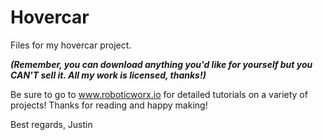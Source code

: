 # Hovercar
Files for my hovercar project.

**_(Remember, you can download anything you'd like for yourself but you CAN'T sell it. All my work is licensed, thanks!)_**

Be sure to go to www.roboticworx.io for detailed tutorials on a variety of projects! 
Thanks for reading and happy making!

Best regards,
Justin
